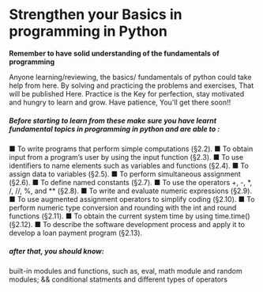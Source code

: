 <!-- # all-abt-python -->
<h1>Strengthen your Basics in programming in Python</h1>

<b>Remember to have solid understanding of the fundamentals of programming </b>

Anyone learning/reviewing, the basics/ fundamentals of python could take help from here.
By solving and practicing the problems and exercises, That will be published Here. 
Practice is the Key for perfection, stay motivated and hungry to learn and grow. Have patience, You'll get there soon!! 


<h5>Before starting to learn from these make sure you have learnt fundamental topics in programming in python and are able to :</h5>

■ To write programs that perform simple computations (§2.2).
■ To obtain input from a program’s user by using the input function (§2.3).
■ To use identifiers to name elements such as variables and functions (§2.4).
■ To assign data to variables (§2.5).
■ To perform simultaneous assignment (§2.6).
■ To define named constants (§2.7).
■ To use the operators +, -, *, /, //, %, and ** (§2.8).
■ To write and evaluate numeric expressions (§2.9).
■ To use augmented assignment operators to simplify coding (§2.10).
■ To perform numeric type conversion and rounding with
  the int and round functions (§2.11).
■ To obtain the current system time by using time.time() (§2.12).
■ To describe the software development process and apply it to develop
 a loan payment program (§2.13).

<h5> after that, you should know: </h5>

built-in modules and functions, such as, eval, math module and random modules;
 &&
conditional statments and different types of operators



